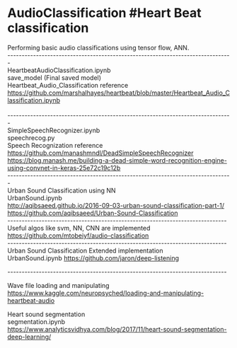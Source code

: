 # AudioClassification #Heart Beat classification
Performing basic audio classifications using tensor flow, ANN. 
<br>
-------------------------------------------------------------------------------<br>
HeartbeatAudioClassification.ipynb<br>
save_model (Final saved model)<br>
Heartbeat_Audio_Classification reference <br>
https://github.com/marshalhayes/heartbeat/blob/master/Heartbeat_Audio_Classification.ipynb<br><br>
-------------------------------------------------------------------------------<br>
SimpleSpeechRecognizer.ipynb <br>
speechrecog.py <br>
Speech Recognization reference <br>
https://github.com/manashmndl/DeadSimpleSpeechRecognizer <br>
https://blog.manash.me/building-a-dead-simple-word-recognition-engine-using-convnet-in-keras-25e72c19c12b<br>
-------------------------------------------------------------------------------<br>
Urban Sound Classification using NN  <br>
UrbanSound.ipynb  <br>
http://aqibsaeed.github.io/2016-09-03-urban-sound-classification-part-1/  <br>
https://github.com/aqibsaeed/Urban-Sound-Classification  <br>
----------------------------------------------------------------------------- <br>
Useful algos like svm, NN, CNN are implemented <br>
https://github.com/mtobeiyf/audio-classification <br>
-----------------------------------------------------------------------------<br>
Urban Sound Classification Extended implementation  <br>
UrbanSound.ipynb
https://github.com/jaron/deep-listening <br>

-----------------------------------------------------------------------------<br>

Wave file loading and manipulating <br>
https://www.kaggle.com/neuropsyched/loading-and-manipulating-heartbeat-audio <br>



Heart sound segmentation <br>
segmentation.ipynb<br>
https://www.analyticsvidhya.com/blog/2017/11/heart-sound-segmentation-deep-learning/<br>
<br>
